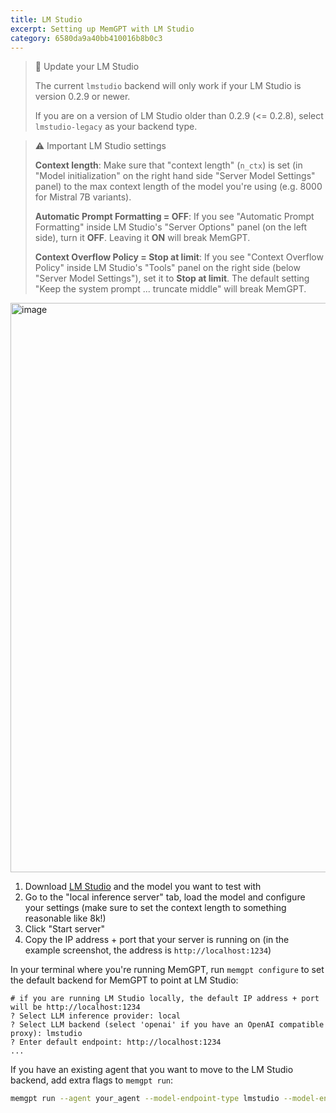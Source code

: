 ```yaml
---
title: LM Studio 
excerpt: Setting up MemGPT with LM Studio 
category: 6580da9a40bb410016b8b0c3 
---
```


> 📘 Update your LM Studio
>
> The current `lmstudio` backend will only work if your LM Studio is version 0.2.9 or newer.
>
> If you are on a version of LM Studio older than 0.2.9 (<= 0.2.8), select `lmstudio-legacy` as your backend type.

> ⚠️ Important LM Studio settings
>
> **Context length**: Make sure that "context length" (`n_ctx`) is set (in "Model initialization" on the right hand side "Server Model Settings" panel) to the max context length of the model you're using (e.g. 8000 for Mistral 7B variants).
>
> **Automatic Prompt Formatting = OFF**: If you see "Automatic Prompt Formatting" inside LM Studio's "Server Options" panel (on the left side), turn it **OFF**. Leaving it **ON** will break MemGPT.
>
> **Context Overflow Policy = Stop at limit**: If you see "Context Overflow Policy" inside LM Studio's "Tools" panel on the right side (below "Server Model Settings"), set it to **Stop at limit**. The default setting "Keep the system prompt ... truncate middle" will break MemGPT.

<img width="911" alt="image" src="https://github.com/cpacker/MemGPT/assets/5475622/d499e82e-348c-4468-9ea6-fd15a13eb7fa">

1. Download [LM Studio](https://lmstudio.ai/) and the model you want to test with
2. Go to the "local inference server" tab, load the model and configure your settings (make sure to set the context length to something reasonable like 8k!)
3. Click "Start server"
4. Copy the IP address + port that your server is running on (in the example screenshot, the address is `http://localhost:1234`)

In your terminal where you're running MemGPT, run `memgpt configure` to set the default backend for MemGPT to point at LM Studio:
```
# if you are running LM Studio locally, the default IP address + port will be http://localhost:1234
? Select LLM inference provider: local
? Select LLM backend (select 'openai' if you have an OpenAI compatible proxy): lmstudio
? Enter default endpoint: http://localhost:1234
...
```

If you have an existing agent that you want to move to the LM Studio backend, add extra flags to `memgpt run`:
```sh
memgpt run --agent your_agent --model-endpoint-type lmstudio --model-endpoint http://localhost:1234
```
